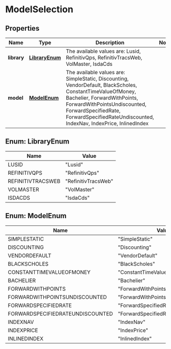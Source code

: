 

# ModelSelection

## Properties

Name | Type | Description | Notes
------------ | ------------- | ------------- | -------------
**library** | [**LibraryEnum**](#LibraryEnum) | The available values are: Lusid, RefinitivQps, RefinitivTracsWeb, VolMaster, IsdaCds | 
**model** | [**ModelEnum**](#ModelEnum) | The available values are: SimpleStatic, Discounting, VendorDefault, BlackScholes, ConstantTimeValueOfMoney, Bachelier, ForwardWithPoints, ForwardWithPointsUndiscounted, ForwardSpecifiedRate, ForwardSpecifiedRateUndiscounted, IndexNav, IndexPrice, InlinedIndex | 



## Enum: LibraryEnum

Name | Value
---- | -----
LUSID | &quot;Lusid&quot;
REFINITIVQPS | &quot;RefinitivQps&quot;
REFINITIVTRACSWEB | &quot;RefinitivTracsWeb&quot;
VOLMASTER | &quot;VolMaster&quot;
ISDACDS | &quot;IsdaCds&quot;



## Enum: ModelEnum

Name | Value
---- | -----
SIMPLESTATIC | &quot;SimpleStatic&quot;
DISCOUNTING | &quot;Discounting&quot;
VENDORDEFAULT | &quot;VendorDefault&quot;
BLACKSCHOLES | &quot;BlackScholes&quot;
CONSTANTTIMEVALUEOFMONEY | &quot;ConstantTimeValueOfMoney&quot;
BACHELIER | &quot;Bachelier&quot;
FORWARDWITHPOINTS | &quot;ForwardWithPoints&quot;
FORWARDWITHPOINTSUNDISCOUNTED | &quot;ForwardWithPointsUndiscounted&quot;
FORWARDSPECIFIEDRATE | &quot;ForwardSpecifiedRate&quot;
FORWARDSPECIFIEDRATEUNDISCOUNTED | &quot;ForwardSpecifiedRateUndiscounted&quot;
INDEXNAV | &quot;IndexNav&quot;
INDEXPRICE | &quot;IndexPrice&quot;
INLINEDINDEX | &quot;InlinedIndex&quot;



